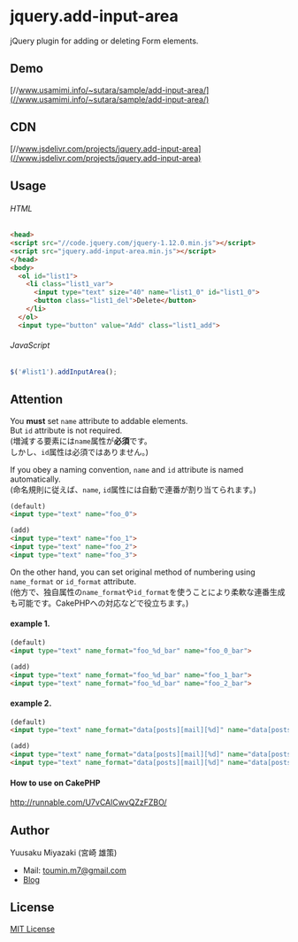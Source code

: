 # jquery.add-input-area
jQuery plugin for adding or deleting Form elements.

## Demo
[//www.usamimi.info/~sutara/sample/add-input-area/](//www.usamimi.info/~sutara/sample/add-input-area/)

## CDN
[//www.jsdelivr.com/projects/jquery.add-input-area](//www.jsdelivr.com/projects/jquery.add-input-area)

## Usage

###### HTML
```html
<head>
<script src="//code.jquery.com/jquery-1.12.0.min.js"></script>
<script src="jquery.add-input-area.min.js"></script>
</head>
<body>
  <ol id="list1">
    <li class="list1_var">
      <input type="text" size="40" name="list1_0" id="list1_0">
      <button class="list1_del">Delete</button>
    </li>
  </ol>
  <input type="button" value="Add" class="list1_add">
```

###### JavaScript
```javascript
$('#list1').addInputArea();
```

## Attention
You **must** set `name` attribute to addable elements.  
But `id` attribute is not required.  
(増減する要素には`name`属性が**必須**です。  
しかし、`id`属性は必須ではありません。)

If you obey a naming convention, `name` and `id` attribute is named automatically.  
(命名規則に従えば、`name`, `id`属性には自動で連番が割り当てられます。)

```html
(default)
<input type="text" name="foo_0">

(add)
<input type="text" name="foo_1">
<input type="text" name="foo_2">
<input type="text" name="foo_3">
```

On the other hand, you can set original method of numbering using `name_format` or `id_format` attribute.  
(他方で、独自属性の`name_format`や`id_format`を使うことにより柔軟な連番生成も可能です。CakePHPへの対応などで役立ちます。)

#### example 1.

``` html
(default)
<input type="text" name_format="foo_%d_bar" name="foo_0_bar">

(add)
<input type="text" name_format="foo_%d_bar" name="foo_1_bar">
<input type="text" name_format="foo_%d_bar" name="foo_2_bar">
```

#### example 2.

```html
(default)
<input type="text" name_format="data[posts][mail][%d]" name="data[posts][mail][0]">

(add)
<input type="text" name_format="data[posts][mail][%d]" name="data[posts][mail][1]">
<input type="text" name_format="data[posts][mail][%d]" name="data[posts][mail][2]">  
```

#### How to use on CakePHP
http://runnable.com/U7vCAlCwvQZzFZBO/

## Author
Yuusaku Miyazaki (宮崎 雄策)

- Mail: toumin.m7@gmail.com
- [Blog](//d.hatena.ne.jp/sutara_lumpur/20120509/1336556562)


## License
[MIT License](//www.opensource.org/licenses/mit-license.php)
